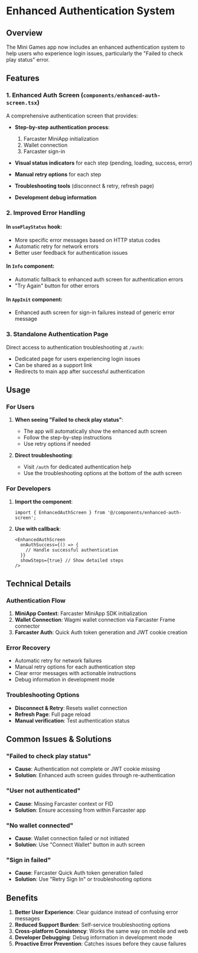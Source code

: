# Enhanced Authentication System

## Overview

The Mini Games app now includes an enhanced authentication system to help users who experience login issues, particularly the "Failed to check play status" error.

## Features

### 1. Enhanced Auth Screen (`components/enhanced-auth-screen.tsx`)

A comprehensive authentication screen that provides:

- **Step-by-step authentication process**:
  1. Farcaster MiniApp initialization
  2. Wallet connection 
  3. Farcaster sign-in

- **Visual status indicators** for each step (pending, loading, success, error)
- **Manual retry options** for each step
- **Troubleshooting tools** (disconnect & retry, refresh page)
- **Development debug information**

### 2. Improved Error Handling

#### In `usePlayStatus` hook:
- More specific error messages based on HTTP status codes
- Automatic retry for network errors
- Better user feedback for authentication issues

#### In `Info` component:
- Automatic fallback to enhanced auth screen for authentication errors
- "Try Again" button for other errors

#### In `AppInit` component:
- Enhanced auth screen for sign-in failures instead of generic error message

### 3. Standalone Authentication Page

Direct access to authentication troubleshooting at `/auth`:
- Dedicated page for users experiencing login issues
- Can be shared as a support link
- Redirects to main app after successful authentication

## Usage

### For Users

1. **When seeing "Failed to check play status"**:
   - The app will automatically show the enhanced auth screen
   - Follow the step-by-step instructions
   - Use retry options if needed

2. **Direct troubleshooting**:
   - Visit `/auth` for dedicated authentication help
   - Use the troubleshooting options at the bottom of the auth screen

### For Developers

1. **Import the component**:
   ```tsx
   import { EnhancedAuthScreen } from '@/components/enhanced-auth-screen';
   ```

2. **Use with callback**:
   ```tsx
   <EnhancedAuthScreen 
     onAuthSuccess={() => {
       // Handle successful authentication
     }}
     showSteps={true} // Show detailed steps
   />
   ```

## Technical Details

### Authentication Flow

1. **MiniApp Context**: Farcaster MiniApp SDK initialization
2. **Wallet Connection**: Wagmi wallet connection via Farcaster Frame connector
3. **Farcaster Auth**: Quick Auth token generation and JWT cookie creation

### Error Recovery

- Automatic retry for network failures
- Manual retry options for each authentication step
- Clear error messages with actionable instructions
- Debug information in development mode

### Troubleshooting Options

- **Disconnect & Retry**: Resets wallet connection
- **Refresh Page**: Full page reload
- **Manual verification**: Test authentication status

## Common Issues & Solutions

### "Failed to check play status"
- **Cause**: Authentication not complete or JWT cookie missing
- **Solution**: Enhanced auth screen guides through re-authentication

### "User not authenticated"
- **Cause**: Missing Farcaster context or FID
- **Solution**: Ensure accessing from within Farcaster app

### "No wallet connected"
- **Cause**: Wallet connection failed or not initiated
- **Solution**: Use "Connect Wallet" button in auth screen

### "Sign in failed"
- **Cause**: Farcaster Quick Auth token generation failed
- **Solution**: Use "Retry Sign In" or troubleshooting options

## Benefits

1. **Better User Experience**: Clear guidance instead of confusing error messages
2. **Reduced Support Burden**: Self-service troubleshooting options
3. **Cross-platform Consistency**: Works the same way on mobile and web
4. **Developer Debugging**: Debug information in development mode
5. **Proactive Error Prevention**: Catches issues before they cause failures